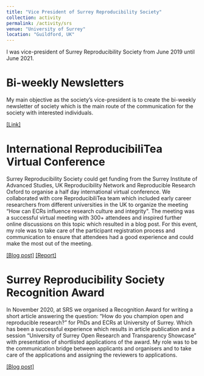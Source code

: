 ```yaml
---
title: "Vice President of Surrey Reproducibility Society"
collection: activity
permalink: /activity/srs
venue: "University of Surrey"
location: "Guildford, UK"
---
```


I was vice-president of Surrey Reproducibility Society from June 2019 until June 2021.

Bi-weekly Newsletters
======
My main objective as the society’s vice-president is to create the bi-weekly newsletter of society which is the main route of the communication for the society with interested individuals.

[[Link]](https://osf.io/evh63/)

International ReproducibiliTea Virtual Conference
======
Surrey Reproducibility Society could get funding from the Surrey Institute of Advanced Studies, UK Reproducibility Network and Reproducible Research Oxford to organise a half day international virtual conference. We collaborated with core ReproducibiliTea team which included early career researchers from different universities in the UK to organize the meeting “How can ECRs influence research culture and integrity". The meeting was a successful virtual meeting with 300+ attendees and inspired further online discussions on this topic which resulted in a blog post. For this event, my role was to take care of the participant registration process and communication to ensure that attendees had a good experience and could make the most out of the meeting.

[[Blog post]](https://thepsychologist.bps.org.uk/early-career-researchers-open-science-vanguard-or-cannon-fodder) [[Report]](https://www.ias.surrey.ac.uk/wp-content/uploads/2020/10/IAS-Annual-Review-2020.pdf)

Surrey Reproducibility Society Recognition Award 
======
In November 2020, at SRS we organised a Recognition Award for writing a short article answering the question: “How do you champion open and reproducible research?” for PhDs and ECRs at University of Surrey. Which has been a successful experience which results in article publication and a session “University of Surrey Open Research and Transparency Showcase” with presentation of shortlisted applications of the award. My role was to be the communication bridge between applicants and organisers and to take care of the applications and assigning the reviewers to applications.

[[Blog post]](https://www.ukrn.org/2021/03/26/university-of-surrey-open-research-award-winners-announced/)
